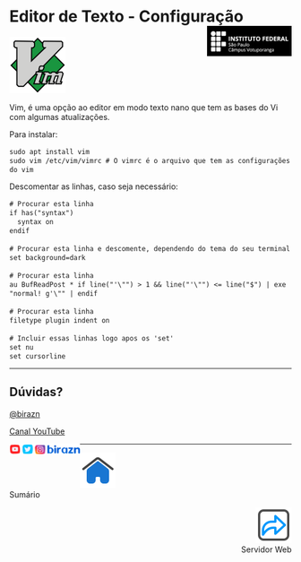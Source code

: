 
# Editor de Texto - Configuração <img align="right" src="../img/vtp_ifsp-pb.png" width="30%" />

<img src="../img/vim.png" width="20%"/>

Vim, é uma opção ao editor em modo texto nano que tem as bases do Vi com algumas atualizações.

Para instalar:

```shell
sudo apt install vim
sudo vim /etc/vim/vimrc # O vimrc é o arquivo que tem as configurações do vim
```

Descomentar as linhas, caso seja necessário:

```shell
# Procurar esta linha
if has("syntax")
  syntax on
endif

# Procurar esta linha e descomente, dependendo do tema do seu terminal
set background=dark

# Procurar esta linha
au BufReadPost * if line("'\"") > 1 && line("'\"") <= line("$") | exe "normal! g'\"" | endif

# Procurar esta linha
filetype plugin indent on

# Incluir essas linhas logo apos os 'set'
set nu
set cursorline
```

<hr>

## Dúvidas?

[@birazn](https://www.instagram.com/birazn)

[Canal YouTube](https://www.youtube.com/birazn)

<img align="left" src="../img/birazn-social.png" width="25%"/>

---
<p align="left">
<a href="https://github.com/birazn/IDS-IFSPVTP#sumário">
<img src="../img/casa.png" width="64"/>
</a>
  <br>
  Sumário
  </p>
 <p align="right">
  <a href="02-ServidorWeb.md">
     <img title="Servidor Web" src="../img/seta-para-frente.png" width="64" />
  </a>
  <br>
  Servidor Web
</p>

